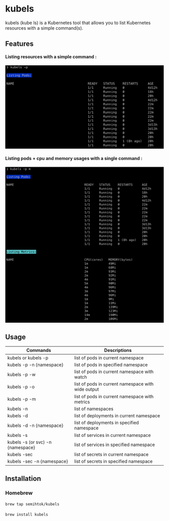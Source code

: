 # kubels

kubels (kube ls) is a Kubernetes tool that allows you to list Kubernetes resources with a simple command(s).

## Features

#### Listing resources with a simple command :
<img src="images/kubels-pods.png" alt="Pod with metrics " width="700"/>

#### Listing pods + cpu and memory usages with a single command :
<img src="images/kubels-with-metrics.png" alt="Pod with metrics " width="700"/>

## Usage

| Commands                          | Descriptions                                       |
|-----------------------------------|----------------------------------------------------|
| kubels or kubels -p               | list of pods in current namespace                  |     
| kubels -p -n {namespace}          | list of pods in specified namespace                |
| kubels -p -w                      | list of pods in current namespace with watch       |
| kubels -p -o                      | list of pods in current namespace with wide output |
| kubels -p -m                      | list of pods in current namespace with metrics     |
| kubels -n                         | list of namespaces                                 |
| kubels -d                         | list of deployments in current namespace           |
| kubels -d -n {namespace}          | list of deployments in specified namespace         |
| kubels -s                         | list of services in current namespace              |
| kubels -s (or svc) -n {namespace} | list of services in specified namespace            |
| kubels -sec                       | list of secrets in current namespace               |
| kubels -sec -n {namespace}        | list of secrets in specified namespace             |

## Installation

### Homebrew

```bash
brew tap semihtok/kubels

brew install kubels
```